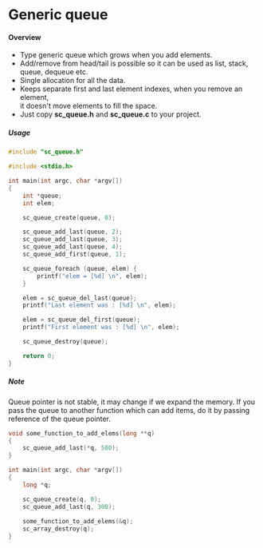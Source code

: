 # Generic queue

#### Overview

- Type generic queue which grows when you add elements.
- Add/remove from head/tail is possible so it can be used as list, stack,  
  queue, dequeue etc.
- Single allocation for all the data.
- Keeps separate first and last element indexes, when you remove an element,  
  it doesn't move elements to fill the space.
- Just copy <b>sc_queue.h</b> and <b>sc_queue.c</b> to your project.


##### Usage


```c
#include "sc_queue.h"

#include <stdio.h>

int main(int argc, char *argv[])
{
    int *queue;
    int elem;

    sc_queue_create(queue, 0);

    sc_queue_add_last(queue, 2);
    sc_queue_add_last(queue, 3);
    sc_queue_add_last(queue, 4);
    sc_queue_add_first(queue, 1);

    sc_queue_foreach (queue, elem) {
        printf("elem = [%d] \n", elem);
    }

    elem = sc_queue_del_last(queue);
    printf("Last element was : [%d] \n", elem);

    elem = sc_queue_del_first(queue);
    printf("First element was : [%d] \n", elem);

    sc_queue_destroy(queue);

    return 0;
}
```

##### Note

Queue pointer is not stable, it may change if we expand the memory. If you  
pass the queue to another function which can add items, do it by passing  
reference of the queue pointer.

```c
void some_function_to_add_elems(long **q)
{
    sc_queue_add_last(*q, 500);
}

int main(int argc, char *argv[])
{
    long *q;

    sc_queue_create(q, 0);
    sc_queue_add_last(q, 300);
    
    some_function_to_add_elems(&q);
    sc_array_destroy(q);
}
```